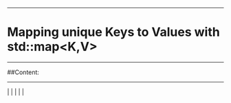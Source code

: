 --------------------------------------------------
# Mapping unique Keys to Values with std::map<K,V>
--------------------------------------------------

##Content:

--------------------------------------------------
|
|
|
|
|
